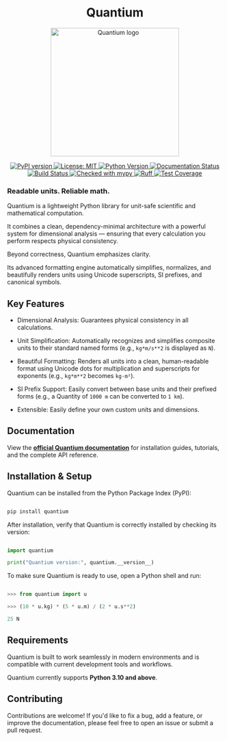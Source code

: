 <h1 align="center">Quantium</h1>


<p align="center">
  <img src="https://github.com/user-attachments/assets/f2edd31b-5091-4432-a8c9-34c664aa2b2f" 
       alt="Quantium logo" 
       width="300" 
       height="300">
</p>

<p align="center">
  <a href="https://badge.fury.io/py/quantium">
    <img src="https://badge.fury.io/py/quantium.svg" alt="PyPI version">
  </a>
  <a href="https://opensource.org/licenses/MIT">
    <img src="https://img.shields.io/badge/License-MIT-blue.svg" alt="License: MIT">
  </a>
  <a href="https://img.shields.io/pypi/pyversions/quantium">
    <img src="https://img.shields.io/pypi/pyversions/quantium" alt="Python Version">
  </a>
  <a href="https://quantium.readthedocs.io/en/latest/">
    <img src="https://readthedocs.org/projects/quantium/badge/?version=latest" alt="Documentation Status">
  </a>
  <a href="https://github.com/YOUR_USERNAME/YOUR_REPONAME/actions">
    <img src="https://github.com/parneetsingh022/quantium/actions/workflows/ci.yml/badge.svg" alt="Build Status">
  </a>
  <a href="http://mypy-lang.org/">
    <img src="https://www.mypy-lang.org/static/mypy_badge.svg" alt="Checked with mypy">
  </a>
  <a href="https://github.com/astral-sh/ruff">
    <img src="https://img.shields.io/endpoint?url=https://raw.githubusercontent.com/astral-sh/ruff/main/assets/badge/v2.json" alt="Ruff">
  </a>
  <a href="https://codecov.io/gh/parneetsingh022/quantium">
  <img src="https://codecov.io/gh/parneetsingh022/quantium/graph/badge.svg" alt="Test Coverage">
  </a>
</p>

### Readable units. Reliable math.



Quantium is a lightweight Python library for unit-safe scientific and mathematical computation.

It combines a clean, dependency-minimal architecture with a powerful system for dimensional analysis — ensuring that every calculation you perform respects physical consistency.



Beyond correctness, Quantium emphasizes clarity.

Its advanced formatting engine automatically simplifies, normalizes, and beautifully renders units using Unicode superscripts, SI prefixes, and canonical symbols.



## Key Features

- Dimensional Analysis: Guarantees physical consistency in all calculations.



- Unit Simplification: Automatically recognizes and simplifies composite units to their standard named forms (e.g., `kg*m/s**2` is displayed as `N`).



- Beautiful Formatting: Renders all units into a clean, human-readable format using Unicode dots for multiplication and superscripts for exponents (e.g., `kg*m**2` becomes `kg·m²`).



- SI Prefix Support: Easily convert between base units and their prefixed forms (e.g., a Quantity of `1000 m` can be converted to `1 km`).



- Extensible: Easily define your own custom units and dimensions.



## Documentation

View the [**official Quantium documentation**](https://quantium.readthedocs.io/) for installation guides, tutorials, and the complete API reference.



## Installation & Setup

Quantium can be installed from the Python Package Index (PyPI):



```bash

pip install quantium

```



After installation, verify that Quantium is correctly installed by checking its version:



```python

import quantium

print("Quantium version:", quantium.__version__)

```



To make sure Quantium is ready to use, open a Python shell and run:

```python

>>> from quantium import u

>>> (10 * u.kg) * (5 * u.m) / (2 * u.s**2)

25 N

```



## Requirements

Quantium is built to work seamlessly in modern environments and is compatible with current development tools and workflows.



Quantium currently supports **Python 3.10 and above**.


## Contributing

Contributions are welcome! If you'd like to fix a bug, add a feature, or improve the documentation, please feel free to open an issue or submit a pull request.
